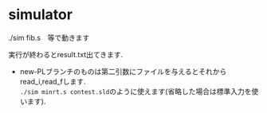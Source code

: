 # simulator

./sim fib.s　等で動きます

実行が終わるとresult.txt出てきます.

+ new-PLブランチのものは第二引数にファイルを与えるとそれからread_i,read_fします.  
  `./sim minrt.s contest.sld`のように使えます(省略した場合は標準入力を使います).

